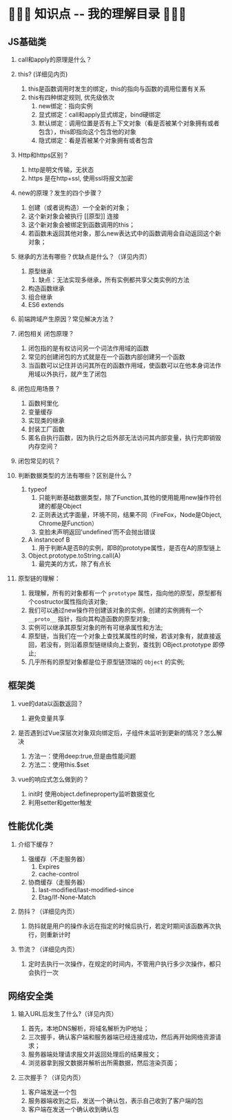 # 🚌🚌🚌 知识点 -- 我的理解目录 🚌🚌🚌

## JS基础类

1. call和apply的原理是什么？

2. this? (详细见内页)
   1. this是函数调用时发生的绑定，this的指向与函数的调用位置有关系
   2. this有四种绑定规则, 优先级依次
      1. new绑定：指向实例
      2. 显式绑定：call和apply显式绑定，bind硬绑定
      3. 默认绑定：调用位置是否有上下文对象（看是否被某个对象拥有或者包含），this即指向这个包含他的对象
      4. 隐式绑定：看是否被某个对象拥有或者包含

3. Http和https区别？
    1. http是明文传输，无状态
    2. https 是在http+ssl, 使用ssl将报文加密

4. new的原理？发生的四个步骤？
   1. 创建（或者说构造）一个全新的对象；
   2. 这个新对象会被执行 [[原型]] 连接
   3. 这个新对象会被绑定到函数调用的this；
   4. 若函数未返回其他对象，那么new表达式中的函数调用会自动返回这个新对象；


5. 继承的方法有哪些？优缺点是什么？（详见内页）
   1. 原型继承
      1. 缺点：无法实现多继承，所有实例都共享父类实例的方法
   2. 构造函数继承
   3. 组合继承
   4. ES6 extends

6. 前端跨域产生原因？常见解决方法？

7. 闭包相关 闭包原理？
   1. 闭包指的是有权访问另一个词法作用域的函数
   2. 常见的创建闭包的方式就是在一个函数内部创建另一个函数
   3. 当函数可以记住并访问其所在的函数作用域，使函数可以在他本身词法作用域以外执行，就产生了闭包

8. 闭包应用场景？
   1. 函数柯里化
   2. 变量缓存
   3. 实现类的继承
   4. 封装工厂函数
   5. 匿名自执行函数，因为执行之后外部无法访问其内部变量，执行完即销毁内存空间？

9.  闭包常见的坑？

10. 判断数据类型的方法有哪些？区别是什么？
    1. typeof
       1. 只能判断基础数据类型，除了Function,其他的使用能用new操作符创建的都是Object
       2. 正则表达式字面量，环境不同，结果不同（FireFox，Node是Object, Chrome是Function）
       3. 变脸未声明返回'undefined'而不会抛出错误
    2. A instanceof B 
       1. 用于判断A是否B的实例，即B的prototype属性，是否在A的原型链上
    3. Object.prototype.toString.call(A) 
       1. 最完美的方式，除了有点长

11. 原型链的理解：
    1.  我理解，所有的对象都有一个 `prototype` 属性，指向他的原型，原型都有个costructor属性指向该对象;
    2.  我们可以通过new操作符创建该对象的实例，创建的实例拥有一个 `__proto__` 指针，指向其构造函数的原型对象;
    3.  实例可以继承其原型对象的所有可继承属性和方法;
    4.  原型链，当我们在一个对象上查找某属性的时候，若该对象有，就直接返回，若没有，则沿着原型链继续向上查到，查找到 OBject.prototype 即停止;
    5.  几乎所有的原型对象都是位于原型链顶端的 `Object` 的实例;


## 框架类
1. vue的data以函数返回？
   1. 避免变量共享

2. 是否遇到过Vue深层次对象双向绑定后，子组件未监听到更新的情况？怎么解决
   1. 方法一：使用deep:true,但是由性能问题
   2. 方法二：使用this.$set

3. vue的响应式怎么做到的？
   1. init时 使用object.defineproperty监听数据变化
   2. 利用setter和getter触发


## 性能优化类

1. 介绍下缓存？
   1. 强缓存（不走服务器）
      1. Expires
      2. cache-control
   2. 协商缓存（走服务器）
      1. last-modified/last-modified-since
      2. Etag/If-None-Match

2. 防抖？（详细见内页）
   1. 防抖就是用户的操作永远在指定的时候后执行，若定时期间该函数再次执行，则重新计时

3. 节流？（详细见内页）
   1. 定时去执行一次操作，在规定的时间内，不管用户执行多少次操作，都只会执行一次


## 网络安全类

1. 输入URL后发生了什么?（详见内页）
   1. 首先，本地DNS解析，将域名解析为IP地址；
   2. 三次握手，确认客户端和服务器端已经连接成功，然后再开始网络资源请求；
   3. 服务器端处理请求报文并返回处理后的结果报文；
   4. 浏览器拿到报文数据并解析出所需数据，然后渲染页面；

2. 三次握手？（详见内页）
   1. 客户端发送一个包 
   2. 服务器端收到之后，发送一个确认包，表示自己收到了客户端的包
   3. 客户端在发送一个确认收到确认包
